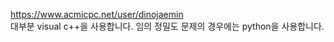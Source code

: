 https://www.acmicpc.net/user/dinojaemin
<br>
대부분 visual c++을 사용합니다. 임의 정밀도 문제의 경우에는 python을 사용합니다. 
